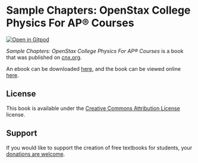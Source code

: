 # Sample Chapters: OpenStax College Physics For AP® Courses

[![Open in Gitpod](https://gitpod.io/button/open-in-gitpod.svg)](https://gitpod.io/from-referrer/)

_Sample Chapters: OpenStax College Physics For AP® Courses_ is a book that was published on [cnx.org](https://cnx.org/).

An ebook can be downloaded [here](https://github.com/cnx-user-books/cnxbook-sample-chapters-openstax-college-physics-for-ap-r-courses/releases/latest), and the book can be viewed online [here](https://github.com/cnx-user-books/cnxbook-sample-chapters-openstax-college-physics-for-ap-r-courses/releases/latest).

## License
This book is available under the [Creative Commons Attribution License](./LICENSE) license.

## Support
If you would like to support the creation of free textbooks for students, your [donations are welcome](https://riceconnect.rice.edu/donation/support-openstax-banner).
